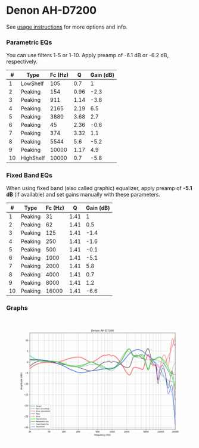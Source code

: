 # Denon AH-D7200
See [usage instructions](https://github.com/jaakkopasanen/AutoEq#usage) for more options and info.

### Parametric EQs
You can use filters 1-5 or 1-10. Apply preamp of -6.1 dB or -6.2 dB, respectively.

|   # | Type      |   Fc (Hz) |    Q |   Gain (dB) |
|-----|-----------|-----------|------|-------------|
|   1 | LowShelf  |       105 | 0.7  |         1   |
|   2 | Peaking   |       154 | 0.96 |        -2.3 |
|   3 | Peaking   |       911 | 1.14 |        -3.8 |
|   4 | Peaking   |      2165 | 2.19 |         6.5 |
|   5 | Peaking   |      3880 | 3.68 |         2.7 |
|   6 | Peaking   |        45 | 2.36 |        -0.6 |
|   7 | Peaking   |       374 | 3.32 |         1.1 |
|   8 | Peaking   |      5544 | 5.6  |        -5.2 |
|   9 | Peaking   |     10000 | 1.17 |         4.9 |
|  10 | HighShelf |     10000 | 0.7  |        -5.8 |

### Fixed Band EQs
When using fixed band (also called graphic) equalizer, apply preamp of **-5.1 dB** (if available) and set gains manually with these parameters.

|   # | Type    |   Fc (Hz) |    Q |   Gain (dB) |
|-----|---------|-----------|------|-------------|
|   1 | Peaking |        31 | 1.41 |         1   |
|   2 | Peaking |        62 | 1.41 |         0.5 |
|   3 | Peaking |       125 | 1.41 |        -1.4 |
|   4 | Peaking |       250 | 1.41 |        -1.6 |
|   5 | Peaking |       500 | 1.41 |        -0.1 |
|   6 | Peaking |      1000 | 1.41 |        -5.1 |
|   7 | Peaking |      2000 | 1.41 |         5.8 |
|   8 | Peaking |      4000 | 1.41 |         0.7 |
|   9 | Peaking |      8000 | 1.41 |         1.2 |
|  10 | Peaking |     16000 | 1.41 |        -6.6 |

### Graphs
![](./Denon%20AH-D7200.png)
